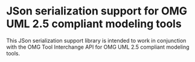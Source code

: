 # JSon serialization support for OMG UML 2.5 compliant modeling tools

This JSon serialization support library is intended to work in conjunction with the OMG Tool Interchange API for OMG UML 2.5 compliant modeling tools.

